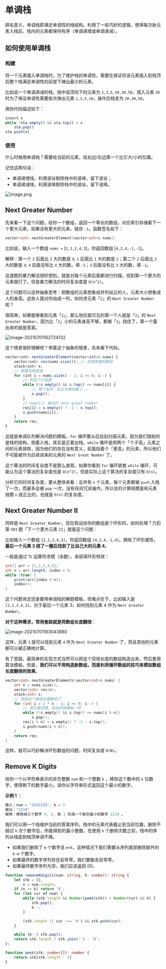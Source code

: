 # 单调栈

顾名思义，单调栈即满足单调性的栈结构。利用了一些巧妙的逻辑，使得每次新元素入栈后，栈内的元素都保持有序（单调递增或单调递减）。

## 如何使用单调栈

### 构建

将一个元素插入单调栈时，为了维护栈的单调性，需要在保证将该元素插入到栈顶后整个栈满足单调性的前提下弹出最少的元素。

比如说一个单调递减的栈，栈中自顶向下的元素为 `1,3,5,10,30,50`，插入元素 `20` 时为了保证单调性需要依次弹出元素 `1,3,5,10`，操作后栈变为 `20,30,50`。

用伪代码描述如下：

```ts
insert x
while !sta.empty() && sta.top() < x
    sta.pop()
sta.push(x)
```

### 使用

什么时候用单调栈？需要给当前的元素，找右边/左边第一个比它大/小的位置。

记住这两句话：

+ 单调递增栈，利用波谷剔除栈中的波峰，留下波谷；
+ 单调递减栈，利用波峰剔除栈中的波谷，留下波峰。

![image.png](assets/1605446584-nkKQvb-image.png)

## Next Greater Number 

先来看一下这个问题，给你一个数组，返回一个等长的数组，对应索引存储着下一个更大元素，如果没有更大的元素，就存 `-1`。函数签名如下：

```c
vector<int> nextGreaterElement(vector<int>& nums);
```

比如说，输入一个数组 `nums =` [`2,1,2,4,3`]，你返回数组 [`4,2,4,-1,-1`]。

解释：第一个 `2` 后面比 `2` 大的数是 `4`; `1` 后面比 `1` 大的数是 `2`；第二个 `2` 后面比 `2` 大的数是 `4`; `4` 后面没有比 `4` 大的数，填 `-1`；`3` 后面没有比 `3` 大的数，填 `-1`。

这道题的暴力解法很好想到，就是对每个元素后面都进行扫描，找到第一个更大的元素就行了。但是暴力解法的时间复杂度是 `O(n^2)`。

这个问题可以这样抽象思考：把数组的元素想象成并列站立的人，元素大小想象成人的身高。这些人面对你站成一列，如何求元素「`2`」的 `Next Greater Number` 呢？

很简单，如果能够看到元素「`2`」，那么他后面可见的第一个人就是「`2`」的 `Next Greater Number`，因为比「`2`」小的元素身高不够，都被「`2`」挡住了，第一个露出来的就是答案。

![image-20210701162724132](assets/image-20210701162724132.png)

这个情景很好理解吧？带着这个抽象的情景，先来看下代码。

```ts
vector<int> nextGreaterElement(vector<int>& nums) {
    vector<int> res(nums.size()); // 存放答案的数组
    stack<int> s;
    // 倒着往栈里放
    for (int i = nums.size() - 1; i >= 0; i--) {
        // 判定个子高矮
        while (!s.empty() && s.top() <= nums[i]) {
            // 矮个起开，反正也被挡着了。。。
            s.pop();
        }
        // nums[i] 身后的 next great number
        res[i] = s.empty() ? -1 : s.top();
        s.push(nums[i]);
    }
    return res;
}
```

这就是单调队列解决问题的模板。`for` 循环要从后往前扫描元素，因为我们借助的是栈的结构，倒着入栈，其实是正着出栈。`while` 循环是把两个「个子高」元素之间的元素排除，因为他们的存在没有意义，前面挡着个「更高」的元素，所以他们不可能被作为后续进来的元素的 `Next Great Number` 了。

这个算法的时间复杂度不是那么直观，如果你看到 `for` 循环嵌套 `while` 循环，可能认为这个算法的复杂度也是 `O(n^2)`，但是实际上这个算法的复杂度只有 `O(n)`。

分析它的时间复杂度，要从整体来看：总共有 `n` 个元素，每个元素都被 `push` 入栈了一次，而最多会被 `pop` 一次，没有任何冗余操作。所以总的计算规模是和元素规模 `n` 成正比的，也就是 `O(n)` 的复杂度。

## Next Greater Number II

同样是 `Next Greater Number`，现在假设给你的数组是个环形的，如何处理？力扣第 `503` 题「下一个更大元素 `II`」就是这个问题：

比如输入一个数组 `[2,1,2,4,3]`，你返回数组 `[4,2,4,-1,4]`。拥有了环形属性，**最后一个元素 3 绕了一圈后找到了比自己大的元素 4**。

一般是通过 % 运算符求模（余数），来获得环形特效：

```java
int[] arr = {1,2,3,4,5};
int n = arr.length, index = 0;
while (true) {
    print(arr[index % n]);
    index++;
}
```

这个问题肯定还是要用单调栈的解题模板，但难点在于，比如输入是 `[2,1,2,4,3]`，对于最后一个元素 3，如何找到元素 4 作为 `Next Greater Number`。

**对于这种需求，常用套路就是将数组长度翻倍**：

![image-20210701163043880](assets/image-20210701163043880.png)

这样，元素 `3` 就可以找到元素 `4` 作为 `Next Greater Number` 了，而且其他的元素都可以被正确地计算。

有了思路，最简单的实现方式当然可以把这个双倍长度的数组构造出来，然后套用算法模板。但是，**我们可以不用构造新数组，而是利用循环数组的技巧来模拟数组长度翻倍的效果**。

```c
vector<int> nextGreaterElements(vector<int>& nums) {
    int n = nums.size();
    vector<int> res(n);
    stack<int> s;
    // 假装这个数组长度翻倍了
    for (int i = 2 * n - 1; i >= 0; i--) {
        // 索引要求模，其他的和模板一样
        while (!s.empty() && s.top() <= nums[i % n])
            s.pop();
        res[i % n] = s.empty() ? -1 : s.top();
        s.push(nums[i % n]);
    }
    return res;
}
```

这样，就可以巧妙解决环形数组的问题，时间复杂度 `O(N)`。

## Remove K Digits

给你一个以字符串表示的非负整数 `num` 和一个整数 `k` ，移除这个数中的 `k` 位数字，使得剩下的数字最小。请你以字符串形式返回这个最小的数字。

**示例 1 ：**

```ts
输入：num = "1432219", k = 3
输出："1219"
解释：移除掉三个数字 4, 3, 和 2 形成一个新的最小的数字 1219 。
```

我们可以用一个栈维护当前的答案序列，栈中的元素代表截止到当前位置，删除不超过 `k` 次个数字后，所能得到的最小整数。在使用 `k` 个删除次数之前，栈中的序列从栈底到栈顶单调不降。

+ 如果我们删除了 `m` 个数字且 `m<k`，这种情况下我们需要从序列尾部删除额外的 `k-m` 个数字。
+ 如果最终的数字序列存在前导零，我们要删去前导零。
+ 如果最终数字序列为空，我们应该返回 00。

```ts
function removeKdigits(num: string, k: number): string {
    let stk = [], 
        n = num.length;
    if (n <= k) return '0';
    for (let cur of num) {
        while (stk.length && Number(peek(stk)) > Number(cur) && k) {
            stk.pop();
            k--;
        }

        (stk.length || cur !== '0') && stk.push(cur);
    }

    while (k--) stk.pop();
    return stk.length ? stk.join('') : '0';
};

function peek(stk: number[]): number {
    return stk[stk.length - 1]
}
```

